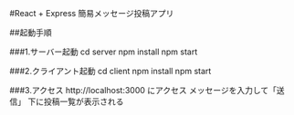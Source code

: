 #React + Express 簡易メッセージ投稿アプリ

##起動手順

###1.サーバー起動
cd server
npm install
npm start

###2.クライアント起動
cd client
npm install
npm start

###3.アクセス
http://localhost:3000 にアクセス
メッセージを入力して「送信」
下に投稿一覧が表示される